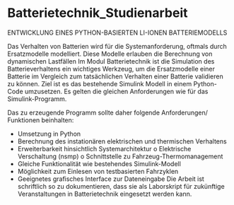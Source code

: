 # Batterietechnik_Studienarbeit
ENTWICKLUNG EINES PYTHON-BASIERTEN LI-IONEN BATTERIEMODELLS

Das Verhalten von Batterien wird für die Systemanforderung, oftmals durch Ersatzmodelle 
modelliert. Diese Modelle erlauben die Berechnung von dynamischen Lastfällen
Im Modul Batterietechnik ist die Simulation des Batterieverhaltens ein wichtiges Werkzeug, um 
die Ersatzmodelle einer Batterie im Vergleich zum tatsächlichen Verhalten einer Batterie 
validieren zu können. Ziel ist es das bestehende Simulink Modell in einem Python-Code 
umzusetzen. Es gelten die gleichen Anforderungen wie für das Simulink-Programm.

Das zu erzeugende Programm sollte daher folgende Anforderungen/ Funktionen beinhalten:
- Umsetzung in Python
- Berechnung des instationären elektrischen und thermischen Verhaltens
- Erweiterbarkeit hinsichtlich Systemarchitektur
o Elektrische Verschaltung (nsmp)
o Schnittstelle zu Fahrzeug-Thermomanagement
- Gleiche Funktionalität wie bestehendes Simulink-Modell
- Möglichkeit zum Einlesen von testbasierten Fahrzyklen
- Geeignetes grafisches Interface zur Dateneingabe
Die Arbeit ist schriftlich so zu dokumentieren, dass sie als Laborskript für zukünftige 
Veranstaltungen in Batterietechnik eingesetzt werden kann.